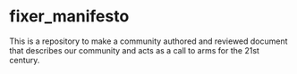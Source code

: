 # fixer_manifesto

This is a repository to make a community authored and reviewed document that describes our community and acts as a call to arms for the 21st century.
